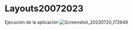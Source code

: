 # Layouts20072023

Ejecución de la aplicación
![Screenshot_20230720_172649](https://github.com/Hecmi/Layouts20072023/assets/120283562/c56f1dda-9054-472d-9572-632eeac3085f.png)
